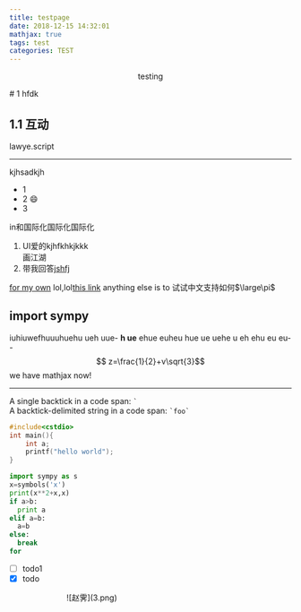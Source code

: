 ```yaml
---
title: testpage
date: 2018-12-15 14:32:01
mathjax: true
tags: test
categories: TEST
---
```

<p align = "center">testing</p>
<!--more-->
# 1 hfdk

## 1.1 互动

lawye.script
***
kjhsadkjh



[1]:https://lawye.github.io

* 1
* 2 :smile:
* 3

in和国际化国际化国际化

1. UI爱的kjhfkhkjkkk  
 画江湖
1. 带我回答[jshfj][1]

[for my own](https:\\www.buaa.edu.cn)
lol,lol[this link](https:\\www.buaa.edu.cn\ "buaa官网")
anything else is to 试试中文支持如何$\large\pi$

## import sympy

iuhiuwefhuuuhuehu ueh uue- __h ue__ ehue  euheu hue ue uehe u eh ehu eu eu-- $$ z=\frac{1}{2}+v\sqrt{3}$$
we have mathjax now!

***
A single backtick in a code span: `` ` ``  
A backtick-delimited string in a code span: `` `foo` ``

```c++
#include<cstdio>
int main(){
    int a;
    printf("hello world");
}
```

```python
import sympy as s
x=symbols('x')
print(x**2+x,x)
if a>b:
  print a
elif a=b:
  a=b
else:
  break
for
```

- [ ] todo1
- [x] todo

<div style="width: 300px; margin: auto">![赵霁](3.png)</div>

